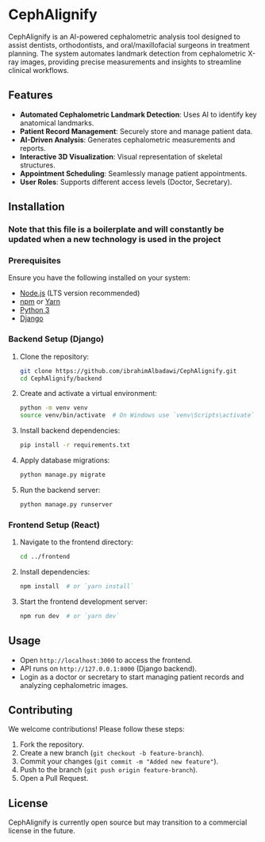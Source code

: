 # CephAlignify

CephAlignify is an AI-powered cephalometric analysis tool designed to assist dentists, orthodontists, and oral/maxillofacial surgeons in treatment planning. The system automates landmark detection from cephalometric X-ray images, providing precise measurements and insights to streamline clinical workflows.

## Features

- **Automated Cephalometric Landmark Detection**: Uses AI to identify key anatomical landmarks.
- **Patient Record Management**: Securely store and manage patient data.
- **AI-Driven Analysis**: Generates cephalometric measurements and reports.
- **Interactive 3D Visualization**: Visual representation of skeletal structures.
- **Appointment Scheduling**: Seamlessly manage patient appointments.
- **User Roles**: Supports different access levels (Doctor, Secretary).

## Installation

### Note that this file is a boilerplate and will constantly be updated when a new technology is used in the project

### Prerequisites

Ensure you have the following installed on your system:

- [Node.js](https://nodejs.org/) (LTS version recommended)
- [npm](https://www.npmjs.com/) or [Yarn](https://yarnpkg.com/)
- [Python 3](https://www.python.org/)
- [Django](https://www.djangoproject.com/)

### Backend Setup (Django)

1. Clone the repository:

   ```sh
   git clone https://github.com/ibrahimAlbadawi/CephAlignify.git
   cd CephAlignify/backend
   ```

2. Create and activate a virtual environment:

   ```sh
   python -m venv venv
   source venv/bin/activate  # On Windows use `venv\Scripts\activate`
   ```

3. Install backend dependencies:

   ```sh
   pip install -r requirements.txt
   ```

4. Apply database migrations:

   ```sh
   python manage.py migrate
   ```

5. Run the backend server:

   ```sh
   python manage.py runserver
   ```

### Frontend Setup (React)

1. Navigate to the frontend directory:

   ```sh
   cd ../frontend
   ```

2. Install dependencies:

   ```sh
   npm install  # or `yarn install`
   ```

3. Start the frontend development server:

   ```sh
   npm run dev  # or `yarn dev`
   ```

## Usage

- Open `http://localhost:3000` to access the frontend.
- API runs on `http://127.0.0.1:8000` (Django backend).
- Login as a doctor or secretary to start managing patient records and analyzing cephalometric images.

## Contributing

We welcome contributions! Please follow these steps:

1. Fork the repository.
2. Create a new branch (`git checkout -b feature-branch`).
3. Commit your changes (`git commit -m "Added new feature"`).
4. Push to the branch (`git push origin feature-branch`).
5. Open a Pull Request.

## License

CephAlignify is currently open source but may transition to a commercial license in the future.
